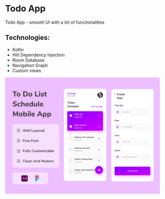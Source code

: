 # Todo App

Todo App - smooth UI with a lot of functionalities

Technologies:
------
* Kotlin
* Hilt Dependency Injection
* Room Database
* Navigation Graph
* Custom views

![](static/preview.png)